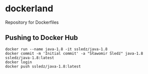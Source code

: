 # dockerland
Repository for Dockerfiles


## Pushing to Docker Hub
```
docker run --name java-1.8 -it ssledz/java-1.8
docker commit -m 'Initial commit' -a "Sławomir Śledź" java-1.8 ssledz/java-1.8:latest
docker login
docker push ssledz/java-1.8:latest
```
